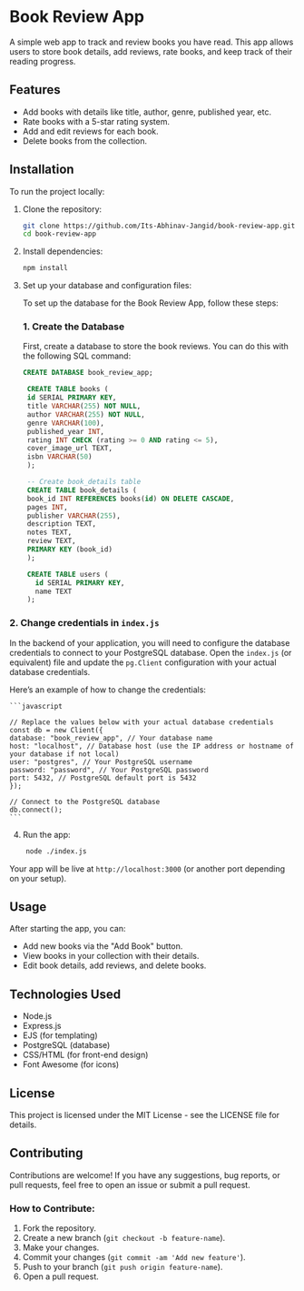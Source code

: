 # Book Review App

A simple web app to track and review books you have read. This app allows users to store book details, add reviews, rate books, and keep track of their reading progress.

## Features

- Add books with details like title, author, genre, published year, etc.
- Rate books with a 5-star rating system.
- Add and edit reviews for each book.
- Delete books from the collection.

## Installation

To run the project locally:

1. Clone the repository:
   ```bash
   git clone https://github.com/Its-Abhinav-Jangid/book-review-app.git
   cd book-review-app
   ```
2. Install dependencies:
   ```bash
   npm install
   ```
3. Set up your database and configuration files:

   To set up the database for the Book Review App, follow these steps:

   ### 1. Create the Database

   First, create a database to store the book reviews. You can do this with the following SQL command:

   ```sql
   CREATE DATABASE book_review_app;

    CREATE TABLE books (
    id SERIAL PRIMARY KEY,
    title VARCHAR(255) NOT NULL,
    author VARCHAR(255) NOT NULL,
    genre VARCHAR(100),
    published_year INT,
    rating INT CHECK (rating >= 0 AND rating <= 5),
    cover_image_url TEXT,
    isbn VARCHAR(50)
    );

    -- Create book_details table
    CREATE TABLE book_details (
    book_id INT REFERENCES books(id) ON DELETE CASCADE,
    pages INT,
    publisher VARCHAR(255),
    description TEXT,
    notes TEXT,
    review TEXT,
    PRIMARY KEY (book_id)
    );

    CREATE TABLE users (
      id SERIAL PRIMARY KEY,
      name TEXT
    );
   ```

### 2. Change credentials in `index.js`

In the backend of your application, you will need to configure the database credentials to connect to your PostgreSQL database. Open the `index.js` (or equivalent) file and update the `pg.Client` configuration with your actual database credentials.

Here’s an example of how to change the credentials:

    ```javascript

    // Replace the values below with your actual database credentials
    const db = new Client({
    database: "book_review_app", // Your database name
    host: "localhost", // Database host (use the IP address or hostname of your database if not local)
    user: "postgres", // Your PostgreSQL username
    password: "password", // Your PostgreSQL password
    port: 5432, // PostgreSQL default port is 5432
    });

    // Connect to the PostgreSQL database
    db.connect();
    ```

4. Run the app:

```bash
    node ./index.js
```

Your app will be live at `http://localhost:3000` (or another port depending on your setup).

## Usage

After starting the app, you can:

- Add new books via the "Add Book" button.
- View books in your collection with their details.
- Edit book details, add reviews, and delete books.

## Technologies Used

- Node.js
- Express.js
- EJS (for templating)
- PostgreSQL (database)
- CSS/HTML (for front-end design)
- Font Awesome (for icons)

## License

This project is licensed under the MIT License - see the LICENSE file for details.

## Contributing

Contributions are welcome! If you have any suggestions, bug reports, or pull requests, feel free to open an issue or submit a pull request.

### How to Contribute:

1. Fork the repository.
2. Create a new branch (`git checkout -b feature-name`).
3. Make your changes.
4. Commit your changes (`git commit -am 'Add new feature'`).
5. Push to your branch (`git push origin feature-name`).
6. Open a pull request.
